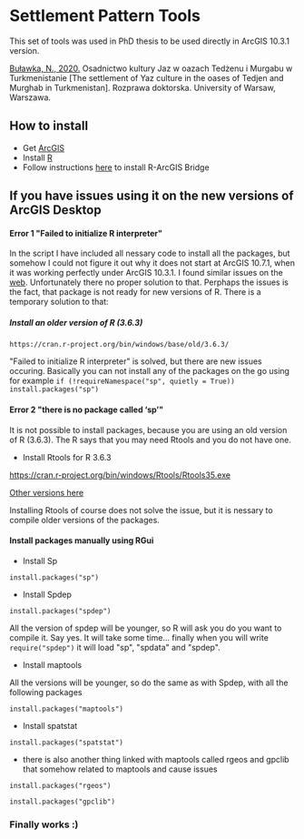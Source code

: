 # Settlement Pattern Tools 

This set of tools was used in PhD thesis to be used directly in ArcGIS 10.3.1 version.

[Buławka, N., 2020.](https://www.researchgate.net/publication/345728606_Bulawka_Nazarij_2020_Osadnictwo_Kultury_Jaz_w_Oazach_Tedzenu_i_Murgabu_w_Turkmenistanie_The_Settlement_of_Yaz_Culture_in_the_Oases_of_Tedjen_and_Murghab_in_Turkmenistan_Rozprawa_Doktorska_Warsaw_Unive) Osadnictwo kultury Jaz w oazach Tedżenu i Murgabu w Turkmenistanie [The settlement of Yaz culture in the oases of Tedjen and Murghab in Turkmenistan]. Rozprawa doktorska. University of Warsaw, Warszawa.



## How to install

- Get [ArcGIS](https://www.arcgis.com/index.html) 
- Install [R](https://cran.r-project.org/)
- Follow instructions [here](https://github.com/R-ArcGIS/r-bridge-install) to install R-ArcGIS Bridge



## If you have issues using it on the new versions of ArcGIS Desktop




#### Error 1 "Failed to initialize R interpreter"


In the script I have included all nessary code to install all the packages, but somehow I could not figure it out why it does not start at ArcGIS 10.7.1, when it was working perfectly under ArcGIS 10.3.1. I found similar issues on the [web](https://github.com/R-ArcGIS/r-bridge-install/issues/73). Unfortunately there no proper solution to that. Perphaps the issues is the fact, that package is not ready for new versions of R. There is a temporary solution to that:

##### Install an older version of R (3.6.3) 

	https://cran.r-project.org/bin/windows/base/old/3.6.3/

"Failed to initialize R interpreter" is solved, but there are new issues occuring. Basically you can not install any of the packages on the go using for example   ````if (!requireNamespace("sp", quietly = True))
    install.packages("sp")````


#### Error 2 "there is no package called ‘sp’"


It is not possible to install packages, because you are using an old version of R (3.6.3). The R says that you may need Rtools and you do not have one.

- Install Rtools for R 3.6.3

https://cran.r-project.org/bin/windows/Rtools/Rtools35.exe

[Other versions here](https://cran.r-project.org/bin/windows/Rtools/history.html)


Installing Rtools of course does not solve the issue, but it is nessary to compile older versions of the packages.

#### Install packages manually using RGui

- Install Sp
```` 
install.packages("sp")
````
- Install Spdep
```` 
install.packages("spdep")
```` 
All the version of spdep will be younger, so R will ask you do you want to compile it. Say yes. It will take some time... finally when you will write ````require("spdep")```` it will load "sp", "spdata" and "spdep". 

- Install maptools

All the versions will be younger, so do the same as with Spdep, with all the following packages

```` 	
install.packages("maptools")
```` 

- Install spatstat

```` 
install.packages("spatstat")
```` 
- there is also another thing linked with maptools called rgeos and gpclib that somehow related to maptools and cause issues

	
```` 
install.packages("rgeos")

install.packages("gpclib")
```` 



### Finally works :)



